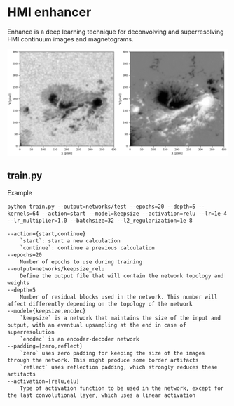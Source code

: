 # HMI enhancer
Enhance is a deep learning technique for deconvolving and superresolving HMI continuum images and magnetograms.

![example](docs/imagen.gif?raw=true "Ic+Blos")


train.py
--------

Example

```
python train.py --output=networks/test --epochs=20 --depth=5 --kernels=64 --action=start --model=keepsize --activation=relu --lr=1e-4 --lr_multiplier=1.0 --batchsize=32 --l2_regularization=1e-8
```

    --action={start,continue}
        `start`: start a new calculation
        `continue`: continue a previous calculation
    --epochs=20
        Number of epochs to use during training
    --output=networks/keepsize_relu 
        Define the output file that will contain the network topology and weights
    --depth=5
        Number of residual blocks used in the network. This number will affect differently depending on the topology of the network
    --model={keepsize,encdec}
        `keepsize` is a network that maintains the size of the input and output, with an eventual upsampling at the end in case of superresolution
        `encdec` is an encoder-decoder network
    --padding={zero,reflect}
        `zero` uses zero padding for keeping the size of the images through the network. This might produce some border artifacts 
        `reflect` uses reflection padding, which strongly reduces these artifacts
    --activation={relu,elu}
        Type of activation function to be used in the network, except for the last convolutional layer, which uses a linear activation

